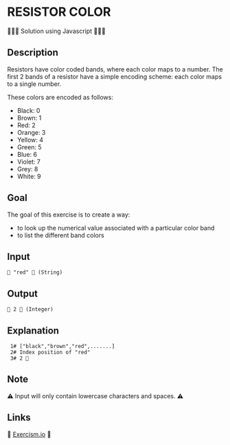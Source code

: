 # RESISTOR COLOR

👨🏻‍💻 Solution using Javascript 👨🏻‍💻

## Description

Resistors have color coded bands, where each color maps to a number. The first 2 bands of a resistor have a simple encoding scheme: each color maps to a single number.

These colors are encoded as follows:

- Black: 0
- Brown: 1
- Red: 2
- Orange: 3
- Yellow: 4
- Green: 5
- Blue: 6
- Violet: 7
- Grey: 8
- White: 9

## Goal

The goal of this exercise is to create a way:

- to look up the numerical value associated with a particular color band
- to list the different band colors

## Input

```
🥚 "red" 🥚 (String)
```

## Output

```
🐣 2 🐣 (Integer)
```

## Explanation

```
 1# ["black","brown","red",.......]
 2# Index position of "red"
 3# 2 🎉
```

## Note

⚠ Input will only contain lowercase characters and spaces. ⚠

## Links

🔗 [Exercism.io](https://exercism.io/) 🔗
